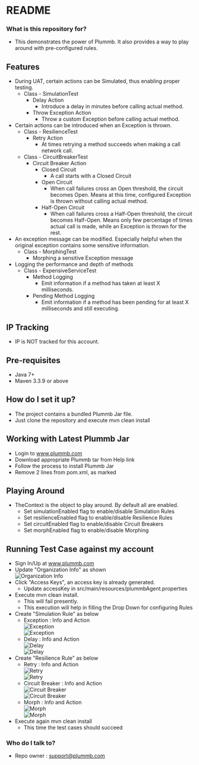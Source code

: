 # README #

### What is this repository for? ###
* This demonstrates the power of Plummb. It also provides a way to play around with pre-configured rules.

## Features ##
* During UAT, certain actions can be Simulated, thus enabling proper testing.
    * Class - SimulationTest 
        * Delay Action
            * Introduce a delay in minutes before calling actual method.
        * Throw Exception Action
            * Throw a custom Exception before calling actual method.
* Certain actions can be introduced when an Exception is thrown.
    * Class - ResilienceTest
        * Retry Action
            * At times retrying a method succeeds when making a call network call.
    * Class - CircuitBreakerTest
        * Circuit Breaker Action
            * Closed Circuit
                * A call starts with a Closed Circuit
            * Open Circuit
                * When call failures cross an Open threshold, the circuit becomes Open. 
                Means at this time, configured Exception is thrown without calling actual method.
            * Half-Open Circuit
                * When call failures cross a Half-Open threshold, the circuit becomes Half-Open.
                Means only few percentage of times actual call is made, while an Exception is thrown for the rest. 
* An exception message can be modified. Especially helpful when the original exception contains some sensitive information.
    * Class - MorphingTest
        * Morphing a sensitive Exception message
* Logging the performance and depth of methods
    * Class - ExpensiveServiceTest
        * Method Logging
            * Emit information if a method has taken at least X milliseconds.
        * Pending Method Logging
            * Emit information if a method has been pending for at least X milliseconds and still executing.
        
## IP Tracking ##
* IP is NOT tracked for this account.
  
## Pre-requisites ##
* Java 7+
* Maven 3.3.9 or above

## How do I set it up? ##
* The project contains a bundled Plummb Jar file.
* Just clone the repository and execute mvn clean install

## Working with Latest Plummb Jar ##
* Login to www.plummb.com
* Download appropriate Plummb tar from Help link
* Follow the process to install Plummb Jar
* Remove 2 lines from pom.xml, as marked

## Playing Around ##
* TheContext is the object to play around. By default all are enabled.
    * Set simulationEnabled flag to enable/disable Simulation Rules 
    * Set resilienceEnabled flag to enable/disable Resilience Rules
    * Set circuitEnabled flag to enable/disable Circuit Breakers
    * Set morphEnabled flag to enable/disable Morphing

## Running Test Case against my account
* Sign In/Up at www.plummb.com
* Update "Organization Info" as shown <BR>
    ![Organization Info](img/OrganizationInfo.jpg)
* Click "Access Keys", an access key is already generated. 
    * Update accessKey in src/main/resources/plummbAgent.properties
* Execute mvn clean install.
    * This will fail presently.
    * This execution will help in filling the Drop Down for configuring Rules
* Create "Simulation Rule" as below 
    * Exception : Info and Action <BR>
    ![Exception](img/ExceptionSimulationInfo.jpg) <BR>
    ![Exception](img/ExceptionSimulationAction.jpg)
    * Delay : Info and Action <BR>
    ![Delay](img/DelaySimulationInfo.jpg) <BR>
    ![Delay](img/DelaySimulationAction.jpg)
* Create "Resilience Rule" as below
    * Retry : Info and Action <BR>
    ![Retry](img/RetryResilienceInfo.jpg) <BR>
    ![Retry](img/RetryResilienceAction.jpg)
    * Circuit Breaker : Info and Action <BR>
    ![Circuit Breaker](img/CircuitBreakerResilienceInfo.jpg) <BR>
    ![Circuit Breaker](img/CircuitBreakerResilienceAction.jpg)
    * Morph : Info and Action <BR>
    ![Morph](img/MorphResilienceInfo.jpg) <BR>
    ![Morph](img/MorphResilienceAction.jpg)
* Execute again mvn clean install
    * This time the test cases should succeed
        
### Who do I talk to? ###
* Repo owner : support@plummb.com
